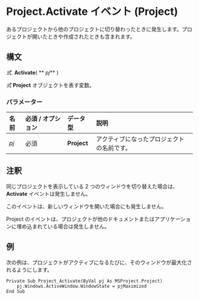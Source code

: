 
# Project.Activate イベント (Project)

あるプロジェクトから他のプロジェクトに切り替わったときに発生します。プロジェクトが開いたときや作成されたときも含まれます。


## 構文

 _式_. **Activate**( ** _pj_** )

 _式_ **Project** オブジェクトを表す変数。


### パラメーター



|**名前**|**必須 / オプション**|**データ型**|**説明**|
|:-----|:-----|:-----|:-----|
| _pj_|必須|**Project**|アクティブになったプロジェクトの名前です。|

## 注釈

同じプロジェクトを表示している 2 つのウィンドウを切り替えた場合は、 **Activate** イベントは発生しません。

このイベントは、新しいウィンドウを開いた場合にも発生しません。

Project のイベントは、プロジェクトが他のドキュメントまたはアプリケーションに埋め込まれている場合は発生しません。


## 例

次の例は、プロジェクトがアクティブになるたびに、そのウィンドウが最大化されるようにします。


```
Private Sub Project_Activate(ByVal pj As MSProject.Project) 
    pj.Windows.ActiveWindow.WindowState = pjMaximized 
End Sub
```

